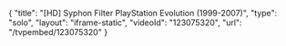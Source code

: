 {
    "title": "[HD] Syphon Filter PlayStation Evolution (1999-2007)",
    "type": "solo",
    "layout": "iframe-static",
    "videoId": "123075320",
    "url": "\/tvpembed\/123075320"
}